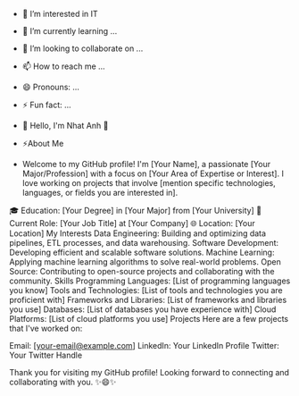 
- 👀 I’m interested in IT
- 🌱 I’m currently learning ...
- 💞️ I’m looking to collaborate on ...
- 📫 How to reach me ...
- 😄 Pronouns: ...
- ⚡ Fun fact: ...

- 👋 Hello, I'm Nhat Anh 👋
- ⚡About Me
- Welcome to my GitHub profile! I'm [Your Name], a passionate [Your Major/Profession] with a focus on [Your Area of Expertise or Interest]. I love working on projects that involve [mention specific technologies, languages, or fields you are interested in].

🎓 Education: [Your Degree] in [Your Major] from [Your University]
💼 Current Role: [Your Job Title] at [Your Company]
🌐 Location: [Your Location]
My Interests
Data Engineering: Building and optimizing data pipelines, ETL processes, and data warehousing.
Software Development: Developing efficient and scalable software solutions.
Machine Learning: Applying machine learning algorithms to solve real-world problems.
Open Source: Contributing to open-source projects and collaborating with the community.
Skills
Programming Languages: [List of programming languages you know]
Tools and Technologies: [List of tools and technologies you are proficient with]
Frameworks and Libraries: [List of frameworks and libraries you use]
Databases: [List of databases you have experience with]
Cloud Platforms: [List of cloud platforms you use]
Projects
Here are a few projects that I've worked on:

Email: [your-email@example.com]
LinkedIn: Your LinkedIn Profile
Twitter: Your Twitter Handle

Thank you for visiting my GitHub profile! Looking forward to connecting and collaborating with you. ✨😄✨
<!---
AnhNN04/AnhNN04 is a ✨ special ✨ repository because its `README.md` (this file) appears on your GitHub profile.
You can click the Preview link to take a look at your changes.
--->
